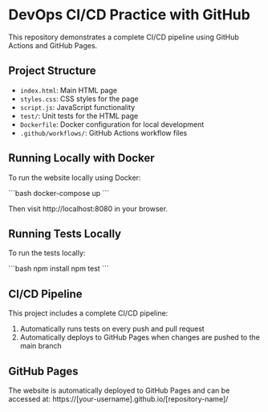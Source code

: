 # DevOps CI/CD Practice with GitHub

This repository demonstrates a complete CI/CD pipeline using GitHub Actions and GitHub Pages.

## Project Structure

- `index.html`: Main HTML page
- `styles.css`: CSS styles for the page
- `script.js`: JavaScript functionality
- `test/`: Unit tests for the HTML page
- `Dockerfile`: Docker configuration for local development
- `.github/workflows/`: GitHub Actions workflow files

## Running Locally with Docker

To run the website locally using Docker:

\`\`\`bash
docker-compose up
\`\`\`

Then visit http://localhost:8080 in your browser.

## Running Tests Locally

To run the tests locally:

\`\`\`bash
npm install
npm test
\`\`\`

## CI/CD Pipeline

This project includes a complete CI/CD pipeline:

1. Automatically runs tests on every push and pull request
2. Automatically deploys to GitHub Pages when changes are pushed to the main branch

## GitHub Pages

The website is automatically deployed to GitHub Pages and can be accessed at:
https://[your-username].github.io/[repository-name]/
